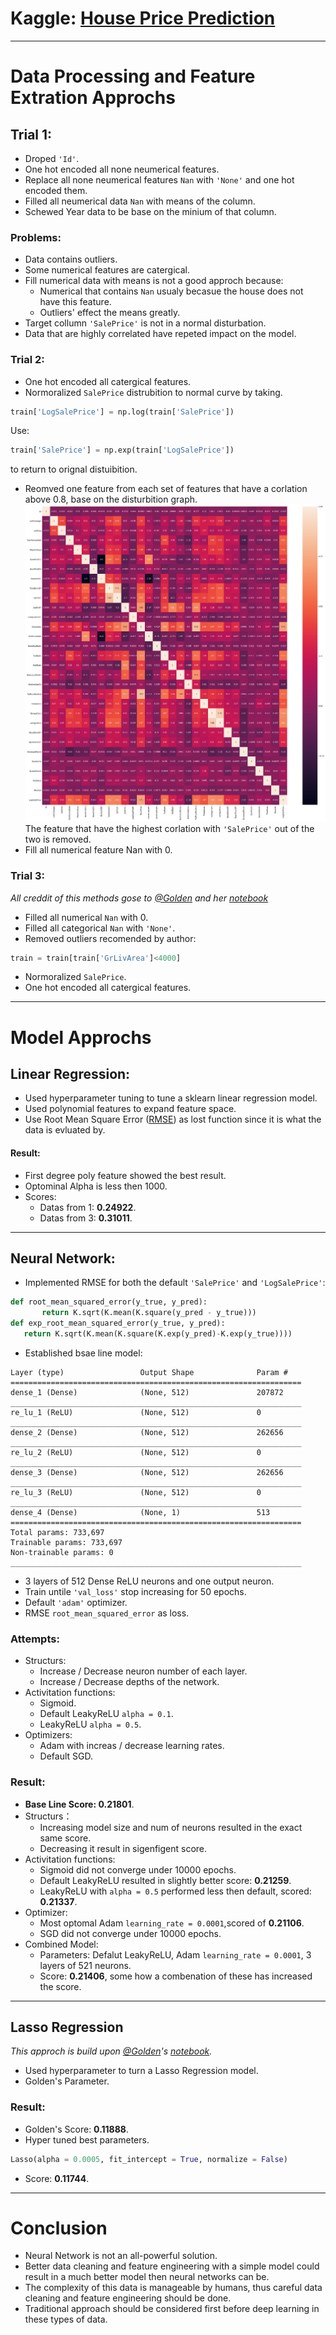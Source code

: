 # Kaggle: [House Price Prediction](https://www.kaggle.com/c/house-prices-advanced-regression-techniques)  
---
# Data Processing and Feature Extration Approchs  
## **Trial 1:**  
 - Droped ```'Id'```.
 - One hot encoded all none neumerical features.  
 - Replace all none neumerical features ```Nan``` with ```'None'``` and one hot encoded them.  
 - Filled all neumerical data ```Nan``` with means of the column.  
 - Schewed Year data to be base on the minium of that column.  
### **Problems:**  
 - Data contains outliers.  
 - Some numerical features are catergical.   
 - Fill numerical data with means is not a good approch because:  
   - Numerical that contains ```Nan``` usualy becasue the house does not have this feature.  
   - Outliers' effect the means greatly. 
 - Target collumn ```'SalePrice'``` is not in a normal disturbation. 
 - Data that are highly correlated have repeted impact on the model.  
### **Trial 2:**  
 - One hot encoded all catergical features.  
 - Normoralized ```SalePrice``` distrubition to normal curve by taking.  
 ```python
train['LogSalePrice'] = np.log(train['SalePrice'])
 ```
   Use:
 ```python
train['SalePrice'] = np.exp(train['LogSalePrice'])
 ```
   to return to orignal distuibition.  
 - Reomved one feature from each set of features that have a corlation above 0.8, base on the disturbition graph.  
 ![](https://raw.githubusercontent.com/Beepbloop/KaggleHouse/master/NumericalDataDisturbitionGraph.png)The feature that have the highest corlation with ```'SalePrice'``` out of the two is removed.  
 - Fill all numerical feature Nan with 0.  
### **Trial 3:**  
*All creddit of this methods gose to [@Golden](https://www.kaggle.com/goldens) and her [notebook](https://www.kaggle.com/goldens/house-prices-on-the-top-with-a-simple-model)*  
 - Filled all numerical ```Nan``` with 0.  
 - Filled all categorical ```Nan``` with ```'None'```.  
 - Removed outliers recomended by author:  
 ```python
 train = train[train['GrLivArea']<4000]
 ```
 - Normoralized ```SalePrice```.  
 - One hot encoded all catergical features.  
---
# Model Approchs  
## **Linear Regression:**  
 - Used hyperparameter tuning to tune a sklearn linear regression model. 
 - Used polynomial features to expand feature space.
 - Use Root Mean Square Error ([RMSE](https://en.wikipedia.org/wiki/Root-mean-square_deviation)) as lost function since it is what the data is evluated by.  
 #### Result:  
 - First degree poly feature showed the best result.  
 - Optominal Alpha is less then 1000.  
 - Scores: 
   - Datas from 1: **0.24922**.  
   - Datas from 3: **0.31011**.
---
## **Neural Network:**  
 - Implemented RMSE for both the default ```'SalePrice'``` and ```'LogSalePrice'```:  
 ```python
 def root_mean_squared_error(y_true, y_pred):
        return K.sqrt(K.mean(K.square(y_pred - y_true)))
 def exp_root_mean_squared_error(y_true, y_pred):
    return K.sqrt(K.mean(K.square(K.exp(y_pred)-K.exp(y_true))))
 ```
 - Established bsae line model:  
 ```_________________________________________________________________
Layer (type)                 Output Shape              Param #   
=================================================================
dense_1 (Dense)              (None, 512)               207872    
_________________________________________________________________
re_lu_1 (ReLU)               (None, 512)               0         
_________________________________________________________________
dense_2 (Dense)              (None, 512)               262656    
_________________________________________________________________
re_lu_2 (ReLU)               (None, 512)               0         
_________________________________________________________________
dense_3 (Dense)              (None, 512)               262656    
_________________________________________________________________
re_lu_3 (ReLU)               (None, 512)               0         
_________________________________________________________________
dense_4 (Dense)              (None, 1)                 513       
=================================================================
Total params: 733,697
Trainable params: 733,697
Non-trainable params: 0
_________________________________________________________________
```
   - 3 layers of 512 Dense ReLU neurons and one output neuron.  
   - Train untile ```'val_loss'``` stop increasing for 50 epochs.  
   - Default ```'adam'``` optimizer.   
   - RMSE ```root_mean_squared_error``` as loss.  
### Attempts:
 - Structurs:
   - Increase / Decrease neuron number of each layer.  
   - Increase / Decrease depths of the network.  
 - Activitation functions:
   - Sigmoid.  
   - Default LeakyReLU  ```alpha = 0.1```.  
   - LeakyReLU ```alpha = 0.5```.  
 - Optimizers:
   - Adam with increas / decrease learning rates.  
   - Default SGD.  
### Result:  
 - **Base Line Score: 0.21801**.  
 - Structurs：
   - Increasing model size and num of neurons resulted in the exact same score.  
   - Decreasing it result in sigenfigent score.  
 - Activitation functions:
   - Sigmoid did not converge under 10000 epochs. 
   - Default LeakyReLU resulted in slightly better score: **0.21259**.  
   - LeakyReLU with ```alpha = 0.5``` performed less then default, scored: **0.21337**.  
 - Optimizer:
   - Most optomal Adam ```learning_rate = 0.0001```,scored of **0.21106**.  
   - SGD did not converge under 10000 epochs.  
 - Combined Model:
   - Parameters: Defalut LeakyReLU, Adam ```learning_rate = 0.0001```, 3 layers of 521 neurons.
   - Score: **0.21406**, some how a combenation of these has increased the score.  
---
## Lasso Regression
*This approch is build upon [@Golden](https://www.kaggle.com/goldens)'s [notebook](https://www.kaggle.com/goldens/house-prices-on-the-top-with-a-simple-model).*  
 - Used hyperparameter to turn a Lasso Regression model.  
 - Golden's Parameter.  
### Result: 
 - Golden's Score: **0.11888**.  
 - Hyper tuned best parameters.  
 ```python
 Lasso(alpha = 0.0005, fit_intercept = True, normalize = False)
 ```
   - Score: **0.11744**.  
---
# Conclusion  
 - Neural Network is not an all-powerful solution.
 - Better data cleaning and feature engineering with a simple model could result in a much better model then neural networks can be. 
 - The complexity of this data is manageable by humans, thus careful data cleaning and feature engineering should be done. 
 - Traditional approach should be considered first before deep learning in these types of data.  
